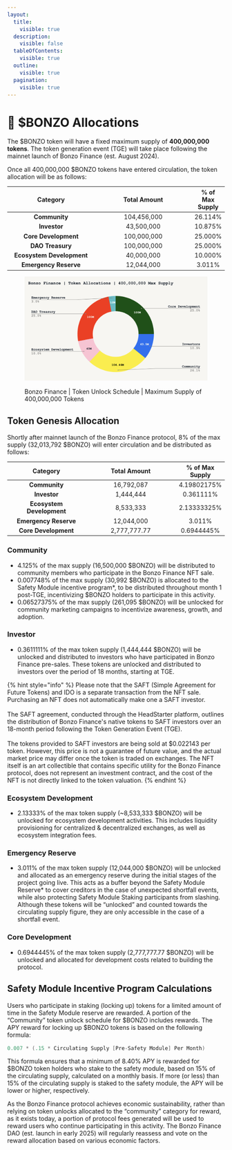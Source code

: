 ```yaml
---
layout:
  title:
    visible: true
  description:
    visible: false
  tableOfContents:
    visible: true
  outline:
    visible: true
  pagination:
    visible: true
---
```


# 🥧 $BONZO Allocations

The $BONZO token will have a fixed maximum supply of **400,000,000** **tokens**. The token generation event (TGE) will take place following the mainnet launch of Bonzo Finance (est. August 2024).

Once all 400,000,000 $BONZO tokens have entered circulation, the token allocation will be as follows:

<table><thead><tr><th width="204" align="center">Category</th><th width="229" align="center">Total Amount</th><th align="center">% of Max Supply</th></tr></thead><tbody><tr><td align="center"><strong>Community</strong></td><td align="center">104,456,000</td><td align="center">26.114%</td></tr><tr><td align="center"><strong>Investor</strong></td><td align="center">43,500,000</td><td align="center">10.875%</td></tr><tr><td align="center"><strong>Core Development</strong></td><td align="center">100,000,000</td><td align="center">25.000%</td></tr><tr><td align="center"><strong>DAO Treasury</strong></td><td align="center">100,000,000</td><td align="center">25.000%</td></tr><tr><td align="center"><strong>Ecosystem Development</strong></td><td align="center">40,000,000</td><td align="center">10.000%</td></tr><tr><td align="center"><strong>Emergency Reserve</strong></td><td align="center">12,044,000</td><td align="center">3.011%</td></tr></tbody></table>

<figure><img src=".gitbook/assets/Token Allocations.png" alt=""><figcaption><p>Bonzo Finance | Token Unlock Schedule | Maximum Supply of 400,000,000 Tokens</p></figcaption></figure>

## Token Genesis Allocation

Shortly after mainnet launch of the Bonzo Finance protocol, 8% of the max supply (32,013,792 $BONZO) will enter circulation and be distributed as follows:

<table><thead><tr><th width="190" align="center">Category</th><th width="226" align="center">Total Amount</th><th align="center">% of Max Supply</th></tr></thead><tbody><tr><td align="center"><strong>Community</strong></td><td align="center">16,792,087</td><td align="center">4.19802175%</td></tr><tr><td align="center"><strong>Investor</strong></td><td align="center">1,444,444</td><td align="center">0.361111%</td></tr><tr><td align="center"><strong>Ecosystem Development</strong></td><td align="center">8,533,333</td><td align="center">2.13333325%</td></tr><tr><td align="center"><strong>Emergency Reserve</strong></td><td align="center">12,044,000</td><td align="center">3.011%</td></tr><tr><td align="center"><strong>Core Development</strong></td><td align="center">2,777,777.77</td><td align="center">0.6944445%</td></tr></tbody></table>

### **Community**

* 4.125% of the max supply (16,500,000 $BONZO) will be distributed to community members who participate in the Bonzo Finance NFT sale.
* 0.007748% of the max supply (30,992 $BONZO) is allocated to the Safety Module incentive program\*, to be distributed throughout month 1 post-TGE, incentivizing $BONZO holders to participate in this activity.
* 0.06527375% of the max supply (261,095 $BONZO) will be unlocked for community marketing campaigns to incentivize awareness, growth, and adoption.

### **Investor**

* 0.3611111% of the max token supply (1,444,444 $BONZO) will be unlocked and distributed to investors who have participated in Bonzo Finance pre-sales. These tokens are unlocked and distributed to investors over the period of 18 months, starting at TGE.

{% hint style="info" %}
Please note that the SAFT (Simple Agreement for Future Tokens) and IDO is a separate transaction from the NFT sale. Purchasing an NFT does not automatically make one a SAFT investor. \
\
The SAFT agreement, conducted through the HeadStarter platform, outlines the distribution of Bonzo Finance's native tokens to SAFT investors over an 18-month period following the Token Generation Event (TGE). \
\
The tokens provided to SAFT investors are being sold at $0.022143 per token. However, this price is not a guarantee of future value, and the actual market price may differ once the token is traded on exchanges. The NFT itself is an art collectible that contains specific utility for the Bonzo Finance protocol, does not represent an investment contract, and the cost of the NFT is not directly linked to the token valuation.
{% endhint %}

### **Ecosystem Development**

* 2.13333% of the max token supply (\~8,533,333 $BONZO) will be unlocked for ecosystem development activities. This includes liquidity provisioning for centralized & decentralized exchanges, as well as ecosystem integration fees.

### **Emergency Reserve**

* 3.011% of the max token supply (12,044,000 $BONZO) will be unlocked and allocated as an emergency reserve during the initial stages of the project going live. This acts as a buffer beyond the Safety Module Reserve\* to cover creditors in the case of unexpected shortfall events, while also protecting Safety Module Staking participants from slashing. Although these tokens will be “unlocked” and counted towards the circulating supply figure, they are only accessible in the case of a shortfall event.

### **Core Development**

* 0.6944445% of the max token supply (2,777,777.77 $BONZO) will be unlocked and allocated for development costs related to building the protocol.

## **Safety Module Incentive Program Calculations**

Users who participate in staking (locking up) tokens for a limited amount of time in the Safety Module reserve are rewarded. A portion of the “Community” token unlock schedule for $BONZO includes rewards. The APY reward for locking up $BONZO tokens is based on the following formula:

```java
0.007 * (.15 * Circulating Supply [Pre-Safety Module] Per Month)
```

This formula ensures that a minimum of 8.40% APY is rewarded for $BONZO token holders who stake to the safety module, based on 15% of the circulating supply, calculated on a monthly basis. If more (or less) than 15% of the circulating supply is staked to the safety module, the APY will be lower or higher, respectively.

As the Bonzo Finance protocol achieves economic sustainability, rather than relying on token unlocks allocated to the “community” category for reward, as it exists today, a portion of protocol fees generated will be used to reward users who continue participating in this activity. The Bonzo Finance DAO (est. launch in early 2025) will regularly reassess and vote on the reward allocation based on various economic factors.
